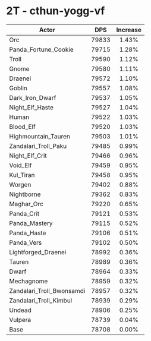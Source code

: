 # 2T - cthun-yogg-vf
| Actor | DPS | Increase |
|---|:---:|:---:|
|Orc|79833|1.43%|
|Panda_Fortune_Cookie|79715|1.28%|
|Troll|79590|1.12%|
|Gnome|79580|1.11%|
|Draenei|79572|1.10%|
|Goblin|79557|1.08%|
|Dark_Iron_Dwarf|79537|1.05%|
|Night_Elf_Haste|79527|1.04%|
|Human|79522|1.03%|
|Blood_Elf|79520|1.03%|
|Highmountain_Tauren|79503|1.01%|
|Zandalari_Troll_Paku|79485|0.99%|
|Night_Elf_Crit|79466|0.96%|
|Void_Elf|79459|0.95%|
|Kul_Tiran|79458|0.95%|
|Worgen|79402|0.88%|
|Nightborne|79362|0.83%|
|Maghar_Orc|79220|0.65%|
|Panda_Crit|79121|0.53%|
|Panda_Mastery|79115|0.52%|
|Panda_Haste|79106|0.51%|
|Panda_Vers|79102|0.50%|
|Lightforged_Draenei|78992|0.36%|
|Tauren|78989|0.36%|
|Dwarf|78964|0.33%|
|Mechagnome|78959|0.32%|
|Zandalari_Troll_Bwonsamdi|78957|0.32%|
|Zandalari_Troll_Kimbul|78939|0.29%|
|Undead|78906|0.25%|
|Vulpera|78739|0.04%|
|Base|78708|0.00%|
